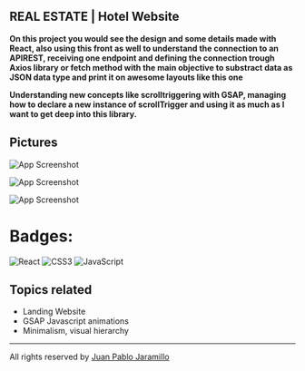 ## REAL ESTATE | Hotel Website

**On this project you would see the design and some details made with React, also using this front as well to understand the connection to an APIREST, receiving one endpoint and defining the connection trough Axios library or fetch method with the main objective to substract data as JSON data type and print it on awesome layouts like this one** 

**Understanding new concepts like scrolltriggering with GSAP, managing how to declare a new instance of scrollTrigger and using it as much as I want to get deep into this library.**

## Pictures 

![App Screenshot](https://scontent.feoh3-1.fna.fbcdn.net/v/t1.15752-9/367687249_3005794799555337_7971616018737840284_n.png?_nc_cat=106&ccb=1-7&_nc_sid=ae9488&_nc_ohc=uxza9yry8VcAX_P8HuO&_nc_ht=scontent.feoh3-1.fna&oh=03_AdQ1DvNHTGBhw-dasv-IqRFCKfxBD8PtVPeQ7_cH_YpsUg&oe=650E42D3)

![App Screenshot](https://scontent.feoh3-1.fna.fbcdn.net/v/t1.15752-9/367688540_606040105021829_4635505861066653666_n.png?_nc_cat=103&ccb=1-7&_nc_sid=ae9488&_nc_ohc=5crnYi_tWQIAX_A1qhc&_nc_ht=scontent.feoh3-1.fna&oh=03_AdSS_Ip3bc9tdySNUGTTt89UE5LBJi5Ff-osbtbQVHpXrA&oe=650E4D55)

![App Screenshot](https://scontent.feoh3-1.fna.fbcdn.net/v/t1.15752-9/367862367_296178219665102_1934465219486974715_n.png?_nc_cat=105&ccb=1-7&_nc_sid=ae9488&_nc_ohc=FKRzQ1Di76EAX8BOfoI&_nc_ht=scontent.feoh3-1.fna&oh=03_AdR0Mca1hrvZl3F5iDTkU9j54mAxFuRv-lVzVw1qFHy1UQ&oe=650E366E)

# Badges: 	
![React](https://img.shields.io/badge/React-20232A?style=for-the-badge&logo=react&logoColor=61DAFB)
![CSS3](https://img.shields.io/badge/css3-%231572B6.svg?style=for-the-badge&logo=css3&logoColor=white)
![JavaScript](https://img.shields.io/badge/javascript-%23323330.svg?style=for-the-badge&logo=javascript&logoColor=%23F7DF1E)

 ## Topics related
 * Landing Website
 * GSAP Javascript animations
 * Minimalism, visual hierarchy
 * *** 
All rights reserved by [Juan Pablo Jaramillo](https://github.com/PabloGiraldo96)
